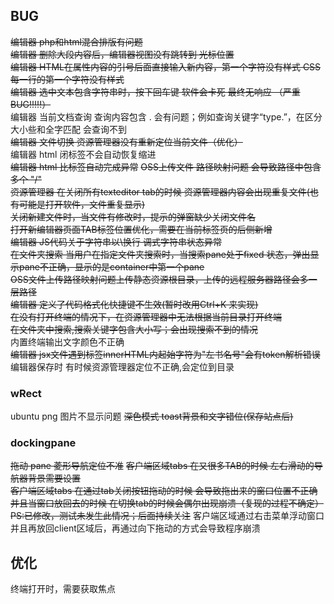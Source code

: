 ## BUG
~~编辑器 php和html混合排版有问题~~    
~~编辑器 删除大段内容后，编辑器视图没有跳转到 光标位置~~  
~~编辑器 HTML在属性内容的引号后面直接输入新内容，第一个字符没有样式  CSS 每一行的第一个字符没有样式~~  
~~编辑器 选中文本包含字符串时，按下回车键 软件会卡死 最终无响应 （严重BUG!!!!!）~~    
编辑器 当前文档查询 查询内容包含 . 会有问题；例如查询关键字“type.”，在区分大小些和全字匹配 会查询不到  
~~编辑器 文件切换 资源管理器没有重新定位当前文件（优化）~~   
编辑器 html 闭标签不会自动恢复缩进  
~~编辑器 html 比标签自动完成异常~~ 
~~OSS上传文件  路径映射问题 会导致路径中包含多个 "/"~~   
~~资源管理器 在关闭所有texteditor tab的时候 资源管理器内容会出现重复文件(也有可能是打开软件，文件重复显示)~~  
~~关闭新建文件时，当文件有修改时，提示的弹窗缺少关闭文件名~~  
~~打开新编辑器页面TAB标签位置优化，需要在当前标签页的后侧新增~~  
~~编辑器 JS代码关于字符串以\换行 调式字符串状态异常~~  
~~在文件夹搜索 当用户在指定文件夹搜索时，当搜索pane处于fixed 状态，弹出显示pane不正确，显示的是container中第一个pane~~    
~~OSS文件上传路径映射问题上传静态资源根目录，上传的远程服务器路径会多一层路径~~    
~~编辑器  定义了代码格式化快捷键不生效(暂时改用Ctrl+K 来实现)~~  
~~在没有打开终端的情况下，在资源管理器中无法根据当前目录打开终端~~  
~~在文件夹中搜索,搜索关键字包含大小写；会出现搜索不到的情况~~  
内置终端输出文字颜色不正确  
~~编辑器 jsx文件遇到标签innerHTML内起始字符为"左书名号"会有token解析错误~~   
编辑器保存时 有时候资源管理器定位不正确,会定位到目录  

### wRect
ubuntu png 图片不显示问题
~~深色模式 toast背景和文字错位(保存站点后)~~  

### dockingpane
~~拖动 pane 菱形导航定位不准~~
~~客户端区域tabs 在又很多TAB的时候 左右滑动的导航器背景需要设置~~  
~~客户端区域tabs 在通过tab关闭按钮拖动的时候 会导致拖出来的窗口位置不正确 并且当窗口放回去的时候  在切换tab的时候会偶尔出现崩溃（复现的过程不确定）PS:已修改，测试未发生此情况；后面持续关注~~ 
 客户端区域通过右击菜单浮动窗口并且再放回client区域后，再通过向下拖动的方式会导致程序崩溃  



## 优化
终端打开时，需要获取焦点  